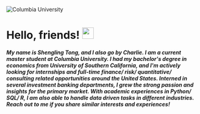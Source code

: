 ![Columbia University](https://www.columbia.edu/content/sites/default/files/styles/cu_crop/public/content/Morningside%20Campus%20at%20Dusk%202.jpg?itok=SkwvzD5S)
# Hello, friends! <img src="https://raw.githubusercontent.com/MartinHeinz/MartinHeinz/master/wave.gif" width="30px">

##### My name is Shengling Tong, and I also go by Charlie. I am a current master student at Columbia University. I had my bachelor's degree in economics from University of Southern California, and I'm actively looking for internships and full-time finance/ risk/ quantitative/ consulting related opportunities around the United States. Interned in several investment banking departments, I grew the strong passion and insights for the primary market. With academic experiences in Python/ SQL/ R, I am also able to handle data driven tasks in different industries. Reach out to me if you share similar interests and experiences!
<!--
**Charlest0214/Charlest0214** is a ✨ _special_ ✨ repository because its `README.md` (this file) appears on your GitHub profile.

Here are some ideas to get you started:

- 🔭 I’m currently working on ...
- 🌱 I’m currently learning ...
- 👯 I’m looking to collaborate on ...
- 🤔 I’m looking for help with ...
- 💬 Ask me about ...
- 📫 How to reach me: ...
- 😄 Pronouns: ...
- ⚡ Fun fact: ...
-->
